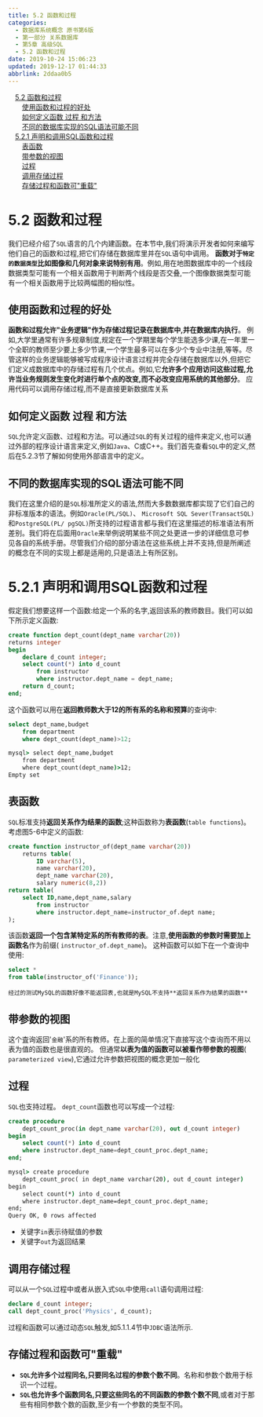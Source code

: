 ```yaml
---
title: 5.2 函数和过程
categories: 
  - 数据库系统概念 原书第6版
  - 第一部分 关系数据库
  - 第5章 高级SQL
  - 5.2 函数和过程
date: 2019-10-24 15:06:23
updated: 2019-12-17 01:44:33
abbrlink: 2ddaa0b5
---
```

<div id='my_toc'><a href="/ReadingNotes/2ddaa0b5/#5.2-函数和过程" class="header_1">5.2 函数和过程</a><br><a href="/ReadingNotes/2ddaa0b5/#使用函数和过程的好处" class="header_2">使用函数和过程的好处</a><br><a href="/ReadingNotes/2ddaa0b5/#如何定义函数-过程-和方法" class="header_2">如何定义函数 过程 和方法</a><br><a href="/ReadingNotes/2ddaa0b5/#不同的数据库实现的SQL语法可能不同" class="header_2">不同的数据库实现的SQL语法可能不同</a><br><a href="/ReadingNotes/2ddaa0b5/#5.2.1-声明和调用SQL函数和过程" class="header_1">5.2.1 声明和调用SQL函数和过程</a><br><a href="/ReadingNotes/2ddaa0b5/#表函数" class="header_2">表函数</a><br><a href="/ReadingNotes/2ddaa0b5/#带参数的视图" class="header_2">带参数的视图</a><br><a href="/ReadingNotes/2ddaa0b5/#过程" class="header_2">过程</a><br><a href="/ReadingNotes/2ddaa0b5/#调用存储过程" class="header_2">调用存储过程</a><br><a href="/ReadingNotes/2ddaa0b5/#存储过程和函数可"重载"" class="header_2">存储过程和函数可"重载"</a><br></div>
<style>
    .header_1{
        margin-left: 1em;
    }
    .header_2{
        margin-left: 2em;
    }
    .header_3{
        margin-left: 3em;
    }
    .header_4{
        margin-left: 4em;
    }
    .header_5{
        margin-left: 5em;
    }
    .header_6{
        margin-left: 6em;
    }
</style>
<!--more-->
<script>if (navigator.platform.search('arm')==-1){document.getElementById('my_toc').style.display = 'none';}
var e,p = document.getElementsByTagName('p');while (p.length>0) {e = p[0];e.parentElement.removeChild(e);}
</script>

<!--end-->
<!--SSTStart-->
# 5.2 函数和过程 #
我们已经介绍了`SQL`语言的几个内建函数。在本节中,我们将演示开发者如何来编写他们自己的函数和过程,把它们存储在数据库里并在`SQL`语句中调用。
**函数对于`特定的数据类型`比如图像和几何对象来说特别有用**。例如,用在地图数据库中的一个线段数据类型可能有一个相关函数用于判断两个线段是否交叠,一个图像数据类型可能有一个相关函数用于比较两幅图的相似性。
## 使用函数和过程的好处 ##
**函数和过程允许"业务逻辑"作为存储过程记录在数据库中,并在数据库内执行**。
例如,大学里通常有许多规章制度,规定在一个学期里每个学生能选多少课,在一年里一个全职的教师至少要上多少节课,一个学生最多可以在多少个专业中注册,等等。尽管这样的业务逻辑能够被写成程序设计语言过程并完全存储在数据库以外,但把它们定义成数据库中的存储过程有几个优点。例如,它**允许多个应用访问这些过程,允许当业务规则发生变化时进行单个点的改变,而不必改变应用系统的其他部分**。
应用代码可以调用存储过程,而不是直接更新数据库关系

## 如何定义函数 过程 和方法 ##
`SQL`允许定义函数、过程和方法。可以通过`SQL`的有关过程的组件来定义,也可以通过外部的程序设计语言来定义,例如`Java`、C或C++。我们首先查看`SQL`中的定义,然后在5.2.3节了解如何使用外部语言中的定义。
## 不同的数据库实现的SQL语法可能不同 ##
我们在这里介绍的是`SQL`标准所定义的语法,然而大多数数据库都实现了它们自己的非标准版本的语法。例如`Oracle(PL/SQL)`、 `Microsoft SQL Sever(TransactSQL)`和`PostgreSQL(PL/ pgSQL)`所支持的过程语言都与我们在这里描述的标准语法有所差别。我们将在后面用`Oracle`来举例说明某些不同之处更进一步的详细信息可参见各自的系统手册。尽管我们介绍的部分语法在这些系统上并不支持,但是所阐述的概念在不同的实现上都是适用的,只是语法上有所区别。

# 5.2.1 声明和调用SQL函数和过程 #
假定我们想要这样一个函数:给定一个系的名字,返回该系的教师数目。我们可以如下所示定义函数:
```sql
create function dept_count(dept_name varchar(20))
returns integer
begin
    declare d_count integer;
    select count(*) into d_count
        from instructor
        where instructor.dept_name = dept_name;
    return d_count;
end;
```
这个函数可以用在**返回教师数大于12的所有系的名称和预算**的查询中:
```sql
select dept_name,budget
    from department
    where dept_count(dept_name)>12;
```
```cmd
mysql> select dept_name,budget
    from department
    where dept_count(dept_name)>12;
Empty set
```
## 表函数 ##
`SQL`标准支持**返回关系作为结果的函数**;这种函数称为**表函数**(`table functions`)。考虑图5-6中定义的函数:
```sql
create function instructor_of(dept_name varchar(20))
    returns table(
        ID varchar(5),
        name varchar(20),
        dept_name varchar(20),
        salary numeric(8,2))
return table(
    select ID,name,dept_name,salary
        from instructor
        where instructor.dept_name=instructor_of.dept name;
);
```
该函数**返回一个包含某特定系的所有教师的表**。注意,**使用函数的参数时需要加上函数名**作为前缀( `instructor_of.dept_name`)。
这种函数可以如下在一个查询中使用:
```sql
select *
from table(instructor_of('Finance'));
```
```ks
经过的测试MySQL的函数好像不能返回表,也就是MySQL不支持**返回关系作为结果的函数**
```
## 带参数的视图 ##
这个査询返回'`金融`'系的所有教师。在上面的简单情况下直接写这个查询而不用以表为值的函数也是很直观的。
但通常**以表为值的函数可以被看作带参数的视图**( `parameterized view`),它通过允许参数把视图的概念更加一般化
## 过程 ##
`SQL`也支持过程。 `dept_count`函数也可以写成一个过程:

```sql
create procedure
    dept_count_proc(in dept_name varchar(20), out d_count integer)
begin
    select count(*) into d_count
    where instructor.dept_name=dept_count_proc.dept_name;
end;
```
```cmd
mysql> create procedure
    dept_count_proc( in dept_name varchar(20), out d_count integer)
begin
    select count(*) into d_count
    where instructor.dept_name=dept_count_proc.dept_name;
end;
Query OK, 0 rows affected
```
- 关键字`in`表示待赋值的参数
- 关键字`out`为返回结果

## 调用存储过程 ##
可以从一个`SQL`过程中或者从嵌入式`SQL`中使用`call`语句调用过程:
```sql
declare d_count integer;
call dept_count_proc('Physics', d_count);
```
过程和函数可以通过动态`SQL`触发,如5.1.1.4节中`JDBC`语法所示.
## 存储过程和函数可"重载" ##
- **`SQL`允许多个过程同名,只要同名过程的参数个数不同**。名称和参数个数用于标识一个过程。
- **`SQL`也允许多个函数同名,只要这些同名的不同函数的参数个数不同**,或者对于那些有相同参数个数的函数,至少有一个参数的类型不同。

<!--SSTStop-->

